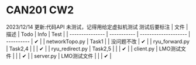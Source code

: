 # CAN201 CW2
2023/12/14 
更新:代码API
未测试，记得用给定虚拟机测试 测试后要标注
| 文件            | 描述        | Todo                 | Info       | Test |
| --------------- | ----------- | -------------------- | ----------   | ✔︎ |
| networkTopo.py  | Task1       |                      | 没问题不改     | ✔︎ |
| ryu_forward.py  | Task2,4     |                      |              | ✔︎ |
| ryu_redirect.py | Task2,5     |                      |              | ✔︎ |
| client.py       | LMO测试文件  |                      |              | ✔︎ |
| server.py       | LMO测试文件  |                      |              | ✔︎ |

